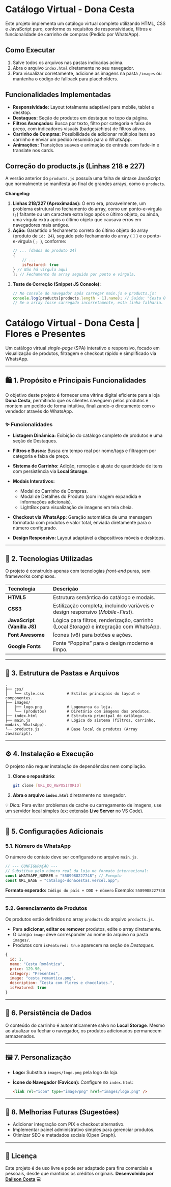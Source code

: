 # Catálogo Virtual - Dona Cesta

Este projeto implementa um catálogo virtual completo utilizando HTML, CSS e JavaScript puro, conforme os requisitos de responsividade, filtros e funcionalidade de carrinho de compras (Pedido por WhatsApp).

## Como Executar

1.  Salve todos os arquivos nas pastas indicadas acima.
2.  Abra o arquivo `index.html` diretamente no seu navegador.
3.  Para visualizar corretamente, adicione as imagens na pasta `/images` ou mantenha o código de fallback para placeholders.

## Funcionalidades Implementadas

- **Responsividade:** Layout totalmente adaptável para mobile, tablet e desktop.
- **Destaques:** Seção de produtos em destaque no topo da página.
- **Filtros Avançados:** Busca por texto, filtro por categoria e faixa de preço, com indicadores visuais (badges/chips) de filtros ativos.
- **Carrinho de Compras:** Possibilidade de adicionar múltiplos itens ao carrinho e enviar um pedido resumido para o WhatsApp.
- **Animações:** Transições suaves e animação de entrada com fade-in e translate nos cards.

## Correção do products.js (Linhas 218 e 227)

A versão anterior do `products.js` possuía uma falha de sintaxe JavaScript que normalmente se manifesta ao final de grandes arrays, como o `products`.

**Changelog:**

1.  **Linhas 218/227 (Aproximadas):** O erro era, provavelmente, um problema estrutural no fechamento do array, como um ponto-e-vírgula (`;`) faltante ou um caractere extra logo após o último objeto, ou ainda, uma vírgula extra após o último objeto que causava erros em navegadores mais antigos.
2.  **Ação:** Garantido o fechamento correto do último objeto do array (produto de `id: 24`), seguido pelo fechamento do array ( `]` ) e o ponto-e-vírgula ( `; `), conforme:
    ```javascript
    // ... [dados do produto 24]
    {
        // ...
        isFeatured: true
    } // Não há vírgula aqui
    ]; // Fechamento do array seguido por ponto e vírgula.
    ```
3.  **Teste de Correção (Snippet JS Console):**
    ```javascript
    // No console do navegador após carregar main.js e products.js:
    console.log(products[products.length - 1].name); // Saída: "Cesta Old Parr (Whisky)"
    // Se o array fosse carregado incorretamente, esta linha falharia.
    ```

# Catálogo Virtual - Dona Cesta | Flores e Presentes

Um catálogo virtual _single-page_ (SPA) interativo e responsivo, focado em visualização de produtos, filtragem e checkout rápido e simplificado via WhatsApp.

---

## 🛍️ 1. Propósito e Principais Funcionalidades

O objetivo deste projeto é fornecer uma vitrine digital eficiente para a loja **Dona Cesta**, permitindo que os clientes naveguem pelos produtos e montem um pedido de forma intuitiva, finalizando-o diretamente com o vendedor através do WhatsApp.

### ✨ Funcionalidades

- **Listagem Dinâmica:** Exibição do catálogo completo de produtos e uma seção de Destaques.
- **Filtros e Busca:** Busca em tempo real por nome/tags e filtragem por categoria e faixa de preço.
- **Sistema de Carrinho:** Adição, remoção e ajuste de quantidade de itens com persistência via **Local Storage**.
- **Modais Interativos:**

  - Modal do Carrinho de Compras.
  - Modal de Detalhes do Produto (com imagem expandida e informações adicionais).
  - LightBox para visualização de imagens em tela cheia.

- **Checkout via WhatsApp:** Geração automática de uma mensagem formatada com produtos e valor total, enviada diretamente para o número configurado.
- **Design Responsivo:** Layout adaptável a dispositivos móveis e desktops.

---

## 🧩 2. Tecnologias Utilizadas

O projeto é construído apenas com tecnologias _front-end_ puras, sem frameworks complexos.

| Tecnologia                  | Descrição                                                                              |
| :-------------------------- | :------------------------------------------------------------------------------------- |
| **HTML5**                   | Estrutura semântica do catálogo e modais.                                              |
| **CSS3**                    | Estilização completa, incluindo variáveis e design responsivo (_Mobile-First_).        |
| **JavaScript (Vanilla JS)** | Lógica para filtros, renderização, carrinho (Local Storage) e integração com WhatsApp. |
| **Font Awesome**            | Ícones (v6) para botões e ações.                                                       |
| **Google Fonts**            | Fonte “Poppins” para o design moderno e limpo.                                         |

---

## 📁 3. Estrutura de Pastas e Arquivos

```
.
├── css/
│   └── style.css          # Estilos principais do layout e componentes.
├── images/
│   ├── logo.png           # Logomarca da loja.
│   └── (produtos)         # Diretório com imagens dos produtos.
├── index.html             # Estrutura principal do catálogo.
├── main.js                # Lógica do sistema (filtros, carrinho, modais, WhatsApp).
└── products.js            # Base local de produtos (Array JavaScript).
```

---

## ⚙️ 4. Instalação e Execução

O projeto não requer instalação de dependências nem compilação.

1. **Clone o repositório**:

   ```bash
   git clone [URL_DO_REPOSITÓRIO]
   ```

2. **Abra o arquivo `index.html`** diretamente no navegador.

💡 _Dica:_ Para evitar problemas de cache ou carregamento de imagens, use um servidor local simples (ex: extensão **Live Server** no VS Code).

---

## 🔧 5. Configurações Adicionais

### 5.1. Número de WhatsApp

O número de contato deve ser configurado no arquivo `main.js`.

```javascript
// --- CONFIGURAÇÃO ---
// Substitua pelo número real da loja no formato internacional:
const WHATSAPP_NUMBER = "5589988227748"; // Exemplo
const URL_BASE = "catalogo-donacestas.vercel.app";
```

**Formato esperado:** `Código do país + DDD + número`
Exemplo: `5589988227748`

---

### 5.2. Gerenciamento de Produtos

Os produtos estão definidos no array `products` do arquivo `products.js`.

- Para **adicionar, editar ou remover** produtos, edite o array diretamente.
- O campo `image` deve corresponder ao nome do arquivo na pasta `images/`.
- Produtos com `isFeatured: true` aparecem na seção de _Destaques_.

```javascript
{
  id: 1,
  name: "Cesta Romântica",
  price: 129.90,
  category: "Presentes",
  image: "cesta_romantica.png",
  description: "Cesta com flores e chocolates.",
  isFeatured: true
}
```

---

## 💾 6. Persistência de Dados

O conteúdo do carrinho é automaticamente salvo no **Local Storage**.
Mesmo ao atualizar ou fechar o navegador, os produtos adicionados permanecem armazenados.

---

## 🖼️ 7. Personalização

- **Logo:** Substitua `images/logo.png` pela logo da loja.
- **Ícone do Navegador (Favicon):** Configure no `index.html`:

  ```html
  <link rel="icon" type="image/png" href="images/logo.png" />
  ```

---

## 🧠 8. Melhorias Futuras (Sugestões)

- Adicionar integração com PIX e checkout alternativo.
- Implementar painel administrativo simples para gerenciar produtos.
- Otimizar SEO e metadados sociais (Open Graph).

---

## 📄 Licença

Este projeto é de uso livre e pode ser adaptado para fins comerciais e pessoais, desde que mantidos os créditos originais.
**Desenvolvido por [Dailson Costa](https://github.com/DMouraCosta)** 💻
